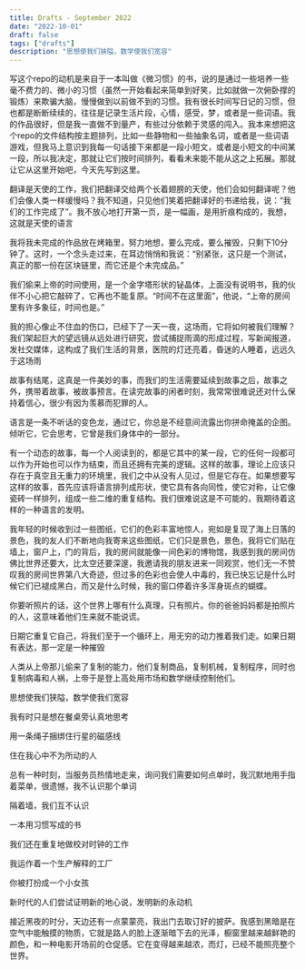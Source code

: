 ```yaml
---
title: Drafts - September 2022
date: "2022-10-01"
draft: false
tags: ["drafts"]
description: "思想使我们狭隘，数学使我们宽容"
---
```


写这个repo的动机是来自于一本叫做《微习惯》的书，说的是通过一些培养一些毫不费力的、微小的习惯（虽然一开始看起来简单到好笑，比如就做一次俯卧撑的锻炼）来欺骗大脑，慢慢做到以前做不到的习惯。我有很长时间写日记的习惯，但也都是断断续续的，往往是记录生活片段，心情，感受，梦，或者是一些词语。我的作品很好，但是我一直做不到量产，有些过分依赖于灵感的闯入。我本来想把这个repo的文件结构按主题排列，比如一些静物和一些抽象名词，或者是一些词语游戏，但我马上意识到我每一句话接下来都是一段小短文，或者是小短文的中间某一段，所以我决定，那就让它们按时间排列，看看未来能不能从这之上拓展。那就让它从这里开始吧，今天先写到这里。

翻译是天使的工作，我们把翻译交给两个长着翅膀的天使，他们会如何翻译呢？他们会像人类一样缓慢吗？我不知道，只见他们笑着把翻译好的书递给我，说：“我们的工作完成了”。我不放心地打开第一页，是一幅画，是用折痕构成的，我想，这就是天使的语言  

我将我未完成的作品放在烤箱里，努力地想，要么完成，要么摧毁，只剩下10分钟了。这时，一个念头走过来，在耳边悄悄和我说：“别紧张，这只是一个测试，真正的那一份在区块链里，而它还是个未完成品。”

我们偷来上帝的时间使用，是一个金字塔形状的铋晶体，上面没有说明书，我的伙伴不小心把它敲碎了，它再也不能复原。“时间不在这里面”，他说，“上帝的房间里有许多象征，时间也是。”

我的担心像止不住血的伤口，已经下了一天一夜，这场雨，它将如何被我们理解？我们架起巨大的望远镜从远处进行研究，尝试捕捉雨滴的形成过程，写新闻报道，发社交媒体，这构成了我们生活的背景，医院的灯还亮着，昏迷的人睡着，远远久于这场雨  

故事有结尾，这真是一件美妙的事，而我们的生活需要延续到故事之后，故事之外，携带着故事，被故事预言。在读完故事的闲者时刻，我常常很难说还对什么保持着信心，很少有因为羡慕而犯罪的人。  

语言是一条不听话的变色龙，通过它，你总是不经意间流露出你拼命掩盖的企图。倾听它，它会思考，它曾是我们身体中的一部分。  

有一个动态的故事，每一个人阅读到的，都是它其中的某一段，它的任何一段都可以作为开始也可以作为结束，而且还拥有完美的逻辑。这样的故事，理论上应该只存在于真空且无重力的环境里，我们之中从没有人见过，但是它存在。如果想要写这样的故事，首先应该将语言排列成形状，使它具有各向同性，使它对称，让它像瓷砖一样排列，组成一些二维的重复结构。我们很难说这是不可能的，我期待着这样的一种语言的发明。  

我年轻的时候收到过一些图纸，它们的色彩丰富地惊人，宛如是复现了海上日落的景色，我的友人们不断地向我寄来这些图纸，它们只是景色，景色，我将它们贴在墙上，窗户上，门的背后，我的房间就能像一间色彩的博物馆，我感到我的房间仿佛比世界还要大，比太空还要深邃，我邀请我的朋友进来一同观赏，他们无一不赞叹我的房间世界第八大奇迹，但过多的色彩也会使人中毒的，我已快忘记是什么时候它们已褪成黑白，而又是什么时候，我的窗口停着许多浑身斑点的蝴蝶。  

你要听照片的话，这个世界上哪有什么真理，只有照片。你的爸爸妈妈都是拍照片的人，这意味着他们生来就不能说谎。  

日期它重复它自己，将我们至于一个循环上，用无穷的动力推着我们走。如果日期有表达，那一定是一种摧毁  

人类从上帝那儿偷来了复制的能力，他们复制商品，复制机械，复制程序，同时也复制病毒和人祸，上帝于是登上高处用市场和数学继续控制他们。  

思想使我们狭隘，数学使我们宽容  

我有时只是想在餐桌旁认真地思考  

用一条绳子捆绑住行星的磁感线  

住在我心中不为所动的人

总有一种时刻，当服务员热情地走来，询问我们需要如何点单时，我沉默地用手指着菜单，很遗憾，我不认识那个单词  

隔着墙，我们互不认识

一本用习惯写成的书

我们还在重复地做校对时钟的工作  

我运作着一个生产解释的工厂  

你被打扮成一个小女孩

新时代的人们尝试证明新的地心说，发明新的永动机

接近黑夜的时分，天边还有一点蒙蒙亮，我出门去取订好的披萨。我感到黑暗是在空气中能触摸的物质，它就是路人的脸上逐渐暗下去的光泽，橱窗里越来越鲜艳的颜色，和一种电影开场前的仓促感。它在变得越来越浓，而灯，已经不能照亮整个世界。
